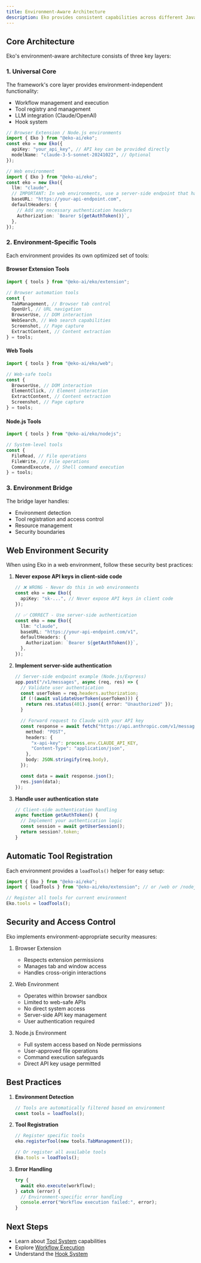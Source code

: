 ```yaml
---
title: Environment-Aware Architecture
description: Eko provides consistent capabilities across different JavaScript environments while adapting to each environment's unique constraints and opportunities.
---
```


## Core Architecture

Eko's environment-aware architecture consists of three key layers:

### 1. Universal Core

The framework's core layer provides environment-independent functionality:

- Workflow management and execution
- Tool registry and management
- LLM integration (Claude/OpenAI)
- Hook system

```typescript
// Browser Extension / Node.js environments
import { Eko } from "@eko-ai/eko";
const eko = new Eko({
  apiKey: "your_api_key", // API key can be provided directly
  modelName: "claude-3-5-sonnet-20241022", // Optional
});

// Web environment
import { Eko } from "@eko-ai/eko";
const eko = new Eko({
  llm: "claude",
  // IMPORTANT: In web environments, use a server-side endpoint that handles authentication
  baseURL: "https://your-api-endpoint.com",
  defaultHeaders: {
    // Add any necessary authentication headers
    Authorization: `Bearer ${getAuthToken()}`,
  },
});
```

### 2. Environment-Specific Tools

Each environment provides its own optimized set of tools:

#### Browser Extension Tools

```typescript
import { tools } from "@eko-ai/eko/extension";

// Browser automation tools
const {
  TabManagement, // Browser tab control
  OpenUrl, // URL navigation
  BrowserUse, // DOM interaction
  WebSearch, // Web search capabilities
  Screenshot, // Page capture
  ExtractContent, // Content extraction
} = tools;
```

#### Web Tools

```typescript
import { tools } from "@eko-ai/eko/web";

// Web-safe tools
const {
  BrowserUse, // DOM interaction
  ElementClick, // Element interaction
  ExtractContent, // Content extraction
  Screenshot, // Page capture
} = tools;
```

#### Node.js Tools

```typescript
import { tools } from "@eko-ai/eko/nodejs";

// System-level tools
const {
  FileRead, // File operations
  FileWrite, // File operations
  CommandExecute, // Shell command execution
} = tools;
```

### 3. Environment Bridge

The bridge layer handles:

- Environment detection
- Tool registration and access control
- Resource management
- Security boundaries

## Web Environment Security

When using Eko in a web environment, follow these security best practices:

1. **Never expose API keys in client-side code**

   ```typescript
   // ❌ WRONG - Never do this in web environments
   const eko = new Eko({
     apiKey: "sk-...", // Never expose API keys in client code
   });

   // ✅ CORRECT - Use server-side authentication
   const eko = new Eko({
     llm: "claude",
     baseURL: "https://your-api-endpoint.com/v1",
     defaultHeaders: {
       Authorization: `Bearer ${getAuthToken()}`,
     },
   });
   ```

2. **Implement server-side authentication**

   ```typescript
   // Server-side endpoint example (Node.js/Express)
   app.post("/v1/messages", async (req, res) => {
     // Validate user authentication
     const userToken = req.headers.authorization;
     if (!(await validateUserToken(userToken))) {
       return res.status(401).json({ error: "Unauthorized" });
     }

     // Forward request to Claude with your API key
     const response = await fetch("https://api.anthropic.com/v1/messages", {
       method: "POST",
       headers: {
         "x-api-key": process.env.CLAUDE_API_KEY,
         "Content-Type": "application/json",
       },
       body: JSON.stringify(req.body),
     });

     const data = await response.json();
     res.json(data);
   });
   ```

3. **Handle user authentication state**
   ```typescript
   // Client-side authentication handling
   async function getAuthToken() {
     // Implement your authentication logic
     const session = await getUserSession();
     return session?.token;
   }
   ```

## Automatic Tool Registration

Each environment provides a `loadTools()` helper for easy setup:

```typescript
import { Eko } from "@eko-ai/eko";
import { loadTools } from "@eko-ai/eko/extension"; // or /web or /nodejs

// Register all tools for current environment
Eko.tools = loadTools();
```

## Security and Access Control

Eko implements environment-appropriate security measures:

1. Browser Extension

   - Respects extension permissions
   - Manages tab and window access
   - Handles cross-origin interactions

2. Web Environment

   - Operates within browser sandbox
   - Limited to web-safe APIs
   - No direct system access
   - Server-side API key management
   - User authentication required

3. Node.js Environment
   - Full system access based on Node permissions
   - User-approved file operations
   - Command execution safeguards
   - Direct API key usage permitted

## Best Practices

1. **Environment Detection**

   ```typescript
   // Tools are automatically filtered based on environment
   const tools = loadTools();
   ```

2. **Tool Registration**

   ```typescript
   // Register specific tools
   eko.registerTool(new tools.TabManagement());

   // Or register all available tools
   Eko.tools = loadTools();
   ```

3. **Error Handling**
   ```typescript
   try {
     await eko.execute(workflow);
   } catch (error) {
     // Environment-specific error handling
     console.error("Workflow execution failed:", error);
   }
   ```

## Next Steps

- Learn about [Tool System](tools.md) capabilities
- Explore [Workflow Execution](execution-model.md)
- Understand the [Hook System](hooks.md)
